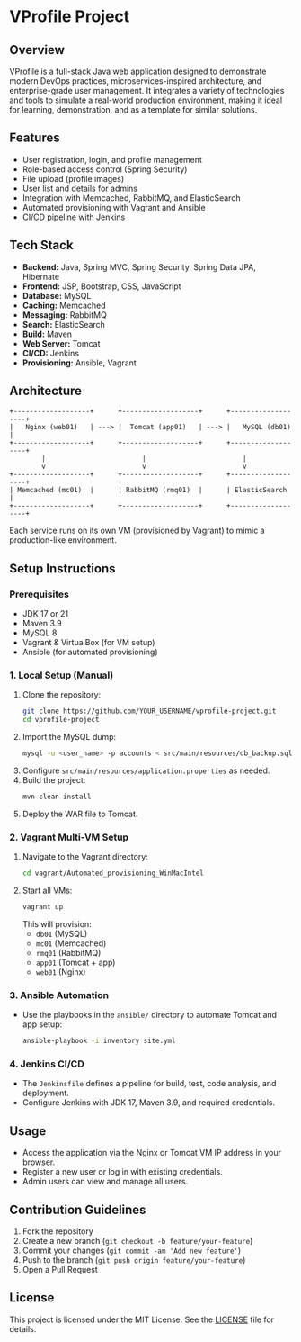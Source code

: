 # VProfile Project

## Overview
VProfile is a full-stack Java web application designed to demonstrate modern DevOps practices, microservices-inspired architecture, and enterprise-grade user management. It integrates a variety of technologies and tools to simulate a real-world production environment, making it ideal for learning, demonstration, and as a template for similar solutions.

## Features
- User registration, login, and profile management
- Role-based access control (Spring Security)
- File upload (profile images)
- User list and details for admins
- Integration with Memcached, RabbitMQ, and ElasticSearch
- Automated provisioning with Vagrant and Ansible
- CI/CD pipeline with Jenkins

## Tech Stack
- **Backend:** Java, Spring MVC, Spring Security, Spring Data JPA, Hibernate
- **Frontend:** JSP, Bootstrap, CSS, JavaScript
- **Database:** MySQL
- **Caching:** Memcached
- **Messaging:** RabbitMQ
- **Search:** ElasticSearch
- **Build:** Maven
- **Web Server:** Tomcat
- **CI/CD:** Jenkins
- **Provisioning:** Ansible, Vagrant

## Architecture
```
+-------------------+      +-------------------+      +-------------------+
|   Nginx (web01)   | ---> |  Tomcat (app01)   | ---> |   MySQL (db01)    |
+-------------------+      +-------------------+      +-------------------+
        |                        |                        |
        v                        v                        v
+-------------------+      +-------------------+      +-------------------+
| Memcached (mc01)  |      | RabbitMQ (rmq01)  |      | ElasticSearch     |
+-------------------+      +-------------------+      +-------------------+
```
Each service runs on its own VM (provisioned by Vagrant) to mimic a production-like environment.

## Setup Instructions

### Prerequisites
- JDK 17 or 21
- Maven 3.9
- MySQL 8
- Vagrant & VirtualBox (for VM setup)
- Ansible (for automated provisioning)

### 1. Local Setup (Manual)
1. Clone the repository:
   ```sh
   git clone https://github.com/YOUR_USERNAME/vprofile-project.git
   cd vprofile-project
   ```
2. Import the MySQL dump:
   ```sh
   mysql -u <user_name> -p accounts < src/main/resources/db_backup.sql
   ```
3. Configure `src/main/resources/application.properties` as needed.
4. Build the project:
   ```sh
   mvn clean install
   ```
5. Deploy the WAR file to Tomcat.

### 2. Vagrant Multi-VM Setup
1. Navigate to the Vagrant directory:
   ```sh
   cd vagrant/Automated_provisioning_WinMacIntel
   ```
2. Start all VMs:
   ```sh
   vagrant up
   ```
   This will provision:
   - `db01` (MySQL)
   - `mc01` (Memcached)
   - `rmq01` (RabbitMQ)
   - `app01` (Tomcat + app)
   - `web01` (Nginx)

### 3. Ansible Automation
- Use the playbooks in the `ansible/` directory to automate Tomcat and app setup:
  ```sh
  ansible-playbook -i inventory site.yml
  ```

### 4. Jenkins CI/CD
- The `Jenkinsfile` defines a pipeline for build, test, code analysis, and deployment.
- Configure Jenkins with JDK 17, Maven 3.9, and required credentials.

## Usage
- Access the application via the Nginx or Tomcat VM IP address in your browser.
- Register a new user or log in with existing credentials.
- Admin users can view and manage all users.

## Contribution Guidelines
1. Fork the repository
2. Create a new branch (`git checkout -b feature/your-feature`)
3. Commit your changes (`git commit -am 'Add new feature'`)
4. Push to the branch (`git push origin feature/your-feature`)
5. Open a Pull Request

## License
This project is licensed under the MIT License. See the [LICENSE](LICENSE) file for details.
